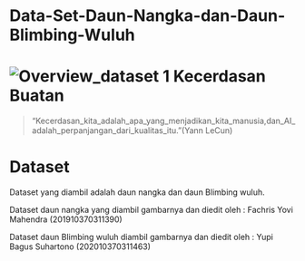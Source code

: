 # Data-Set-Daun-Nangka-dan-Daun-Blimbing-Wuluh

![Overview_dataset 1](https://user-images.githubusercontent.com/84275540/138091529-038c2d8f-4983-46ad-af0e-53787bf57d40.jpg)
Kecerdasan Buatan
=================

>“Kecerdasan_kita_adalah_apa_yang_menjadikan_kita_manusia,dan_AI_adalah_perpanjangan_dari_kualitas_itu.”(Yann LeCun)

Dataset
=======
Dataset yang diambil adalah daun nangka dan daun Blimbing wuluh.

Dataset daun nangka yang diambil gambarnya dan diedit oleh : Fachris Yovi Mahendra (201910370311390)

Dataset daun Blimbing wuluh diambil gambarnya dan diedit oleh : Yupi Bagus Suhartono (202010370311463)
